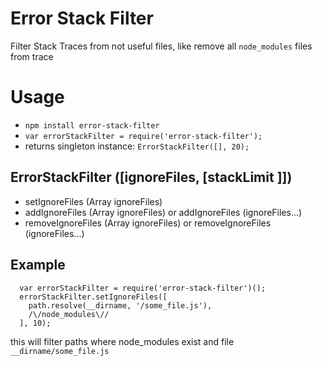 Error Stack Filter
==================

Filter Stack Traces from not useful files, like remove all `node_modules` files from trace


Usage
=====

* `npm install error-stack-filter`
* `var errorStackFilter = require('error-stack-filter');`
* returns singleton instance: `ErrorStackFilter([], 20);`


ErrorStackFilter ([ignoreFiles, [stackLimit ]])
--

+ setIgnoreFiles (Array ignoreFiles)
+ addIgnoreFiles (Array ignoreFiles) or addIgnoreFiles (ignoreFiles...)
+ removeIgnoreFiles (Array ignoreFiles) or removeIgnoreFiles (ignoreFiles...)

Example
-
```
  var errorStackFilter = require('error-stack-filter')();
  errorStackFilter.setIgnoreFiles([
    path.resolve(__dirname, '/some_file.js'),
    /\/node_modules\//
  ], 10);
````
this will filter paths where node_modules exist and file `__dirname/some_file.js`

